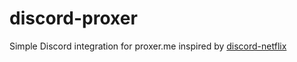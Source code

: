 # discord-proxer
 Simple Discord integration for proxer.me inspired by [discord-netflix](https://github.com/nirewen/discord-netflix)
